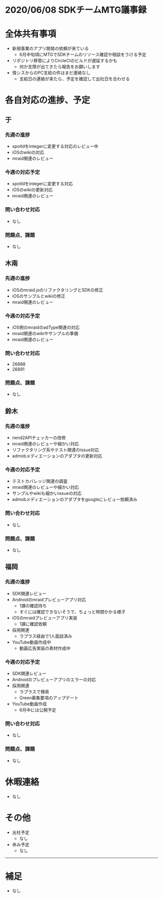 # 2020/06/08 SDKチームMTG議事録

# 全体共有事項
- 新規事業のアプリ開発の依頼が来ている
  - 6月中旬頃にMTGでSDKチームのリソース確認や相談をうける予定
- リポジトリ移管によりCircleCIのビルドが遅延するかも
  - 何か支障が出てきたら報告をお願いします
- 情シスからのPC支給の件はまだ連絡なし
  - 支給日の連絡が来たら、予定を確認して出社日を合わせる

# 各自対応の進捗、予定
## 于
### 先週の進捗
- spotIdをintegerに変更する対応のレビュー中
- iOSのwikiの対応
- mraid関連のレビュー

### 今週の対応予定
- spotIdをintegerに変更する対応
- iOSのwikiの更新対応
- mraid関連のレビュー

### 問い合わせ対応
- なし

### 問題点、課題
- なし

## 木南
### 先週の進捗
- iOSのmraid.jsのリファクタリングとSDKの修正
- iOSのサンプルとwikiの修正
- mraid関連のレビュー

### 今週の対応予定
- iOS側のmraidのadType関連の対応
- mraid関連のwikiやサンプルの準備
- mraid関連のレビュー

### 問い合わせ対応
- 26888
- 26891

### 問題点、課題
- なし

## 鈴木
### 先週の進捗
- nend2APIチェッカーの改修
- mraid関連のレビューや細かい対応
- リファクタリング系やテスト関連のissue対応
- admobメディエーションのアダプタの更新対応

### 今週の対応予定
- テストカバレッジ関連の調査
- mraid関連のレビューや細かい対応
- サンプルやwikiも細かいissueの対応
- admobメディエーションのアダプタをgoogleにレビュー依頼済み

### 問い合わせ対応
- なし

### 問題点、課題
- なし

## 福岡
### 先週の進捗
- SDK関連レビュー
- Androidのmraidプレビューアプリ対応
  - 1課の確認待ち
  - すぐには確認できないそうで、ちょっと時間かかる様子
- iOSのmraidプレビューアプリ実装
  - 1課に確認依頼
- 採用関連
  - ラプラス経由で1人面談済み
- YouTube動画作成中
  - 動画広告実装の素材作成中

### 今週の対応予定
- SDK関連レビュー
- Androidのプレビューアプリのエラーの対応
- 採用関連
  - ラプラスで検索
  - Green募集要項のアップデート
- YouTube動画作成
  - 6月中には公開予定

### 問い合わせ対応
- なし

### 問題点、課題
- なし

# 休暇連絡
- なし

# その他
- 出社予定
  - なし
- 休み予定
  - なし

----

# 補足
- なし
